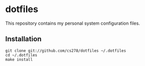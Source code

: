 dotfiles
========

This repository contains my personal system configuration files.

Installation
------------

	git clone git://github.com/cs278/dotfiles ~/.dotfiles
	cd ~/.dotfiles
	make install
